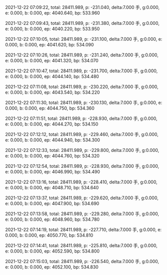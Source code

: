 2021-12-22 07:09:22, total: 28411.989, p: -231.040, delta:7.000 手, g:0.000, e: 0.000, b: 0.000, ep: 4040.640, bp: 533.960

2021-12-22 07:09:43, total: 28411.989, p: -231.380, delta:7.000 手, g:0.000, e: 0.000, b: 0.000, ep: 4040.220, bp: 533.950

2021-12-22 07:10:05, total: 28411.989, p: -231.100, delta:7.000 手, g:0.000, e: 0.000, b: 0.000, ep: 4041.620, bp: 534.090

2021-12-22 07:10:26, total: 28411.989, p: -231.240, delta:7.000 手, g:0.000, e: 0.000, b: 0.000, ep: 4041.320, bp: 534.070

2021-12-22 07:10:47, total: 28411.989, p: -231.700, delta:7.000 手, g:0.000, e: 0.000, b: 0.000, ep: 4044.140, bp: 534.480

2021-12-22 07:11:08, total: 28411.989, p: -230.220, delta:7.000 手, g:0.000, e: 0.000, b: 0.000, ep: 4043.540, bp: 534.220

2021-12-22 07:11:30, total: 28411.989, p: -230.130, delta:7.000 手, g:0.000, e: 0.000, b: 0.000, ep: 4044.750, bp: 534.360

2021-12-22 07:11:51, total: 28411.989, p: -228.930, delta:7.000 手, g:0.000, e: 0.000, b: 0.000, ep: 4044.270, bp: 534.150

2021-12-22 07:12:12, total: 28411.989, p: -229.460, delta:7.000 手, g:0.000, e: 0.000, b: 0.000, ep: 4044.940, bp: 534.300

2021-12-22 07:12:33, total: 28411.989, p: -229.800, delta:7.000 手, g:0.000, e: 0.000, b: 0.000, ep: 4044.760, bp: 534.320

2021-12-22 07:12:54, total: 28411.989, p: -228.930, delta:7.000 手, g:0.000, e: 0.000, b: 0.000, ep: 4046.990, bp: 534.490

2021-12-22 07:13:16, total: 28411.989, p: -228.410, delta:7.000 手, g:0.000, e: 0.000, b: 0.000, ep: 4048.710, bp: 534.640

2021-12-22 07:13:37, total: 28411.989, p: -229.620, delta:7.000 手, g:0.000, e: 0.000, b: 0.000, ep: 4047.900, bp: 534.690

2021-12-22 07:13:58, total: 28411.989, p: -229.280, delta:7.000 手, g:0.000, e: 0.000, b: 0.000, ep: 4048.960, bp: 534.780

2021-12-22 07:14:19, total: 28411.989, p: -227.710, delta:7.000 手, g:0.000, e: 0.000, b: 0.000, ep: 4050.770, bp: 534.810

2021-12-22 07:14:41, total: 28411.989, p: -225.810, delta:7.000 手, g:0.000, e: 0.000, b: 0.000, ep: 4052.590, bp: 534.800

2021-12-22 07:15:03, total: 28411.989, p: -226.540, delta:7.000 手, g:0.000, e: 0.000, b: 0.000, ep: 4052.100, bp: 534.830